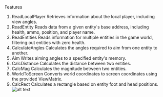 Features
1. ReadLocalPlayer
Retrieves information about the local player, including view angles.
2. ReadEntity
Reads data from a given entity's base address, including health, ammo, position, and player name.
3. ReadEntities
Reads information for multiple entities in the game world, filtering out entities with zero health.
4. CalculateAngles
Calculates the angles required to aim from one entity to another.
5. Aim
Writes aiming angles to a specified entity's memory.
6. CalcDistance
Calculates the distance between two entities.
7. CalcMag
Calculates the magnitude between two entities.
8. WorldToScreen
Converts world coordinates to screen coordinates using the provided ViewMatrix.
9. CalcRect
Calculates a rectangle based on entity foot and head positions.
![alt text]([http://url/to/img.png](https://raw.githubusercontent.com/yasin1337/AssaultCube-Aimbot-ESP/master/WH.png)https://raw.githubusercontent.com/yasin1337/AssaultCube-Aimbot-ESP/master/WH.png?raw=true)


